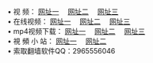 &#8226; 视 频：
<a href="http://522.duckdns.org/tv/" target="_blank">网址一</a>
　<a href="http://377.ygto.com/mp4/" target="_blank">网址二</a>
　<a href="http://33.404.mn/" target="_blank">网址三</a><br />
&#8226; 在线视频：
<a href="http://522.duckdns.org/tv/" target="_blank">网址一</a>
　<a href="http://377.ygto.com/tv/" target="_blank">网址二</a>
　<a href="http://33.404.mn/tv/" target="_blank">网址三</a><br />
&#8226; mp4视频下载：
<a href="http://522.duckdns.org/mp4/" target="_blank">网址一</a>
　<a href="http://377.ygto.com/mp4/" target="_blank">网址二</a>
　<a href="http://33.404.mn/mp4/" target="_blank">网址三</a><br />
&#8226; 視 頻 小 站：
<a href="http://33.404.mn" target="_blank">网址一</a>
　<a href="http://tny.im/tvs" target="_blank">网址二</a>
<br />
&#8226; 索取翻墙软件QQ：2965556046<br />
